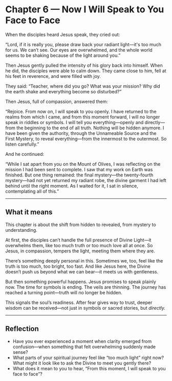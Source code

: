# Chapter 6 — Now I Will Speak to You Face to Face

When the disciples heard Jesus speak, they cried out:

“Lord, if it is really you, please draw back your radiant light—it's too much for us. We can’t see. Our eyes are overwhelmed, and the whole world seems to be shaking because of the light around you.”

Then Jesus gently pulled the intensity of his glory back into himself. When he did, the disciples were able to calm down. They came close to him, fell at his feet in reverence, and were filled with joy.

They said:
“Teacher, where did you go? What was your mission? Why did the earth shake and everything become so disturbed?”

Then Jesus, full of compassion, answered them:

“Rejoice. From now on, I will speak to you openly. I have returned to the realms from which I came, and from this moment forward, I will no longer speak in riddles or symbols. I will tell you everything—openly and directly—from the beginning to the end of all truth. Nothing will be hidden anymore. I have been given the authority, through the Unnameable Source and the First Mystery, to reveal everything—from the innermost to the outermost. So listen carefully.”

And he continued:

“While I sat apart from you on the Mount of Olives, I was reflecting on the mission I had been sent to complete. I saw that my work on Earth was finished. But one thing remained: the final mystery—the twenty-fourth mystery—had not yet returned my radiant robe, the divine garment I had left behind until the right moment. As I waited for it, I sat in silence, contemplating all of this.”

---

## What it means

This chapter is about the shift from hidden to revealed, from mystery to understanding.

At first, the disciples can’t handle the full presence of Divine Light—it overwhelms them, like too much truth or too much love all at once. So Jesus, in compassion, tempers the light, meeting them where they are.

There’s something deeply personal in this. Sometimes we, too, feel like the truth is too much, too bright, too fast. And like Jesus here, the Divine doesn’t push us beyond what we can bear—it meets us with gentleness.

But then something powerful happens. Jesus promises to speak plainly now. The time for symbols is ending. The veils are thinning. The journey has reached a turning point—truth will no longer be hidden.

This signals the soul’s readiness. After fear gives way to trust, deeper wisdom can be received—not just in symbols or sacred stories, but *directly.*

---

## Reflection

* Have you ever experienced a moment when clarity emerged from confusion—when something that felt overwhelming suddenly made sense?
* What parts of your spiritual journey feel like “too much light” right now? What might it look like to ask the Divine to meet you gently there?
* What does it mean to you to hear, “From this moment, I will speak to you face to face”?
